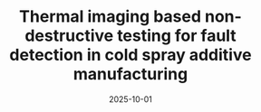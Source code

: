 ---
title: "Thermal imaging based non-destructive testing for fault detection in cold spray additive manufacturing"
collection: publications
category: manuscripts
permalink: /publication/2025-10-01-thermal-imaging-based-non-destructive-testing-for-fault-detection-in-cold-spray-additive-manufacturing
excerpt: 'This paper is titled "Thermal imaging based non-destructive testing for ..." and explores key ideas in Journal of Manufacturing Processes.'
date: 2025-10-01
venue: 'Journal of Manufacturing Processes'
citation: 'Rohit Bokade, Sinan Müftü, Ozan Çağatay Özdemir, Xiaoning Jin. (2025). &quot;Thermal imaging based non-destructive testing for fault detection in cold spray additive manufacturing.&quot; <i>Journal of Manufacturing Processes</i>'
---